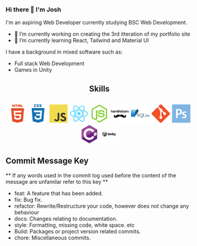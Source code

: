 ### Hi there 👋 I'm Josh

I'm an aspiring Web Developer currently studying BSC Web Development.

- 🔭 I’m currently working on creating the 3rd itteration of my portfolio site
- 🌱 I’m currently learning React, Tailwind and Material UI

I have a background in mixed software such as:

- Full stack Web Development
- Games in Unity

<div align="center">
  <h2>Skills<h2/>

  <img width="50px" height="50px" src="https://raw.githubusercontent.com/devicons/devicon/9f4f5cdb393299a81125eb5127929ea7bfe42889/icons/html5/html5-plain-wordmark.svg">
  <img width="50px" height="50px" src="https://raw.githubusercontent.com/devicons/devicon/master/icons/css3/css3-plain-wordmark.svg">
  <img width="50px" height="50px" src="https://raw.githubusercontent.com/devicons/devicon/master/icons/javascript/javascript-original.svg">
  <img width="50px" height="50px" src="https://raw.githubusercontent.com/devicons/devicon/master/icons/react/react-original.svg">
  <img width="50px" height="50px" src="https://raw.githubusercontent.com/devicons/devicon/master/icons/nodejs/nodejs-original.svg">
  <img width="50px" height="50px" src="https://raw.githubusercontent.com/devicons/devicon/master/icons/handlebars/handlebars-original-wordmark.svg">
  <img width="50px" height="50px" src="https://raw.githubusercontent.com/devicons/devicon/master/icons/sqlite/sqlite-original-wordmark.svg">
  <img width="50px" height="50px" src="https://raw.githubusercontent.com/devicons/devicon/master/icons/git/git-original.svg">
  <img width="50px" height="50px" src="https://raw.githubusercontent.com/devicons/devicon/master/icons/photoshop/photoshop-plain.svg">
  <img width="50px" height="50px" src="https://raw.githubusercontent.com/devicons/devicon/master/icons/csharp/csharp-original.svg">
  <img width="50px" height="50px" src="https://github.com/devicons/devicon/blob/master/icons/unity/unity-original-wordmark.svg">
</div>

## Commit Message Key

** If any words used in the commit log used before the content of the message are unfamilar refer to this key **

- feat: A feature that has been added.
- fix: Bug fix.
- refactor: Rewrite/Restructure your code, however does not change any behaviour
- docs: Changes relating to documentation.
- style: Formatting, missing code, white space. etc
- Build: Packages or project version related commits.
- chore: Miscellaneous commits.
